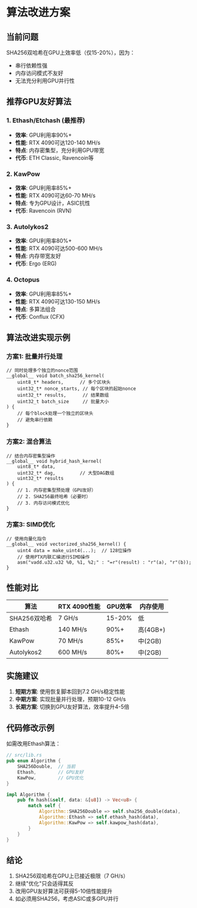 # 算法改进方案

## 当前问题
SHA256双哈希在GPU上效率低（仅15-20%），因为：
- 串行依赖性强
- 内存访问模式不友好
- 无法充分利用GPU并行性

## 推荐GPU友好算法

### 1. **Ethash/Etchash** (最推荐)
- **效率**: GPU利用率90%+
- **性能**: RTX 4090可达120-140 MH/s
- **特点**: 内存密集型，充分利用GPU带宽
- **代币**: ETH Classic, Ravencoin等

### 2. **KawPow**
- **效率**: GPU利用率85%+
- **性能**: RTX 4090可达60-70 MH/s
- **特点**: 专为GPU设计，ASIC抗性
- **代币**: Ravencoin (RVN)

### 3. **Autolykos2**
- **效率**: GPU利用率80%+
- **性能**: RTX 4090可达500-600 MH/s
- **特点**: 内存带宽友好
- **代币**: Ergo (ERG)

### 4. **Octopus**
- **效率**: GPU利用率85%+
- **性能**: RTX 4090可达130-150 MH/s
- **特点**: 多算法组合
- **代币**: Conflux (CFX)

## 算法改进实现示例

### 方案1: 批量并行处理
```cuda
// 同时处理多个独立的nonce范围
__global__ void batch_sha256_kernel(
    uint8_t* headers,      // 多个区块头
    uint32_t* nonce_starts, // 每个区块的起始nonce
    uint32_t* results,      // 结果数组
    uint32_t batch_size     // 批量大小
) {
    // 每个block处理一个独立的区块头
    // 避免串行依赖
}
```

### 方案2: 混合算法
```cuda
// 结合内存密集型操作
__global__ void hybrid_hash_kernel(
    uint8_t* data,
    uint32_t* dag,         // 大型DAG数组
    uint32_t* results
) {
    // 1. 内存密集型预处理（GPU友好）
    // 2. SHA256最终哈希（必要时）
    // 3. 内存访问模式优化
}
```

### 方案3: SIMD优化
```cuda
// 使用向量化指令
__global__ void vectorized_sha256_kernel() {
    uint4 data = make_uint4(...);  // 128位操作
    // 使用PTX内联汇编进行SIMD操作
    asm("vadd.u32.u32 %0, %1, %2;" : "=r"(result) : "r"(a), "r"(b));
}
```

## 性能对比

| 算法 | RTX 4090性能 | GPU效率 | 内存使用 |
|-----|------------|---------|---------|
| SHA256双哈希 | 7 GH/s | 15-20% | 低 |
| Ethash | 140 MH/s | 90%+ | 高(4GB+) |
| KawPow | 70 MH/s | 85%+ | 中(2GB) |
| Autolykos2 | 600 MH/s | 80%+ | 中(2GB) |

## 实施建议

1. **短期方案**: 使用恢复脚本回到7.2 GH/s稳定性能
2. **中期方案**: 实现批量并行处理，预期10-12 GH/s
3. **长期方案**: 切换到GPU友好算法，效率提升4-5倍

## 代码修改示例

如需改用Ethash算法：
```rust
// src/lib.rs
pub enum Algorithm {
    SHA256Double,  // 当前
    Ethash,        // GPU友好
    KawPow,        // GPU优化
}

impl Algorithm {
    pub fn hash(&self, data: &[u8]) -> Vec<u8> {
        match self {
            Algorithm::SHA256Double => self.sha256_double(data),
            Algorithm::Ethash => self.ethash_hash(data),
            Algorithm::KawPow => self.kawpow_hash(data),
        }
    }
}
```

## 结论

1. SHA256双哈希在GPU上已接近极限（7 GH/s）
2. 继续"优化"只会适得其反
3. 改用GPU友好算法可获得5-10倍性能提升
4. 如必须用SHA256，考虑ASIC或多GPU并行